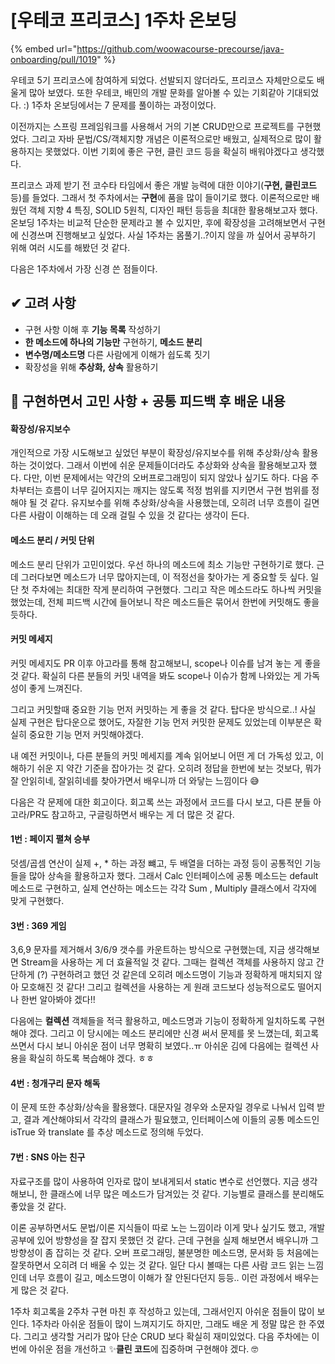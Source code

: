 # \[우테코 프리코스] 1주차 온보딩

{% embed url="https://github.com/woowacourse-precourse/java-onboarding/pull/1019" %}

우테코 5기 프리코스에 참여하게 되었다. 선발되지 않더라도, 프리코스 자체만으로도 배울게 많아 보였다. 또한 우테코, 배민의 개발 문화를 알아볼 수 있는 기회같아 기대되었다. :) 1주차 온보딩에서는 7 문제를 풀이하는 과정이었다.

이전까지는 스프링 프레임워크를 사용해서 거의 기본 CRUD만으로 프로젝트를 구현했었다. 그리고 자바 문법/CS/객체지향 개념은 이론적으로만 배웠고, 실제적으로 많이 활용하지는 못했었다. 이번 기회에 좋은 구현, 클린 코드 등을 확실히 배워야겠다고 생각했다.

프리코스 과제 받기 전 코수타 타임에서 좋은 개발 능력에 대한 이야기(**구현, 클린코드** 등)를 들었다. 그래서 첫 주차에서는 **구현**에 품을 많이 들이기로 했다. 이론적으로만 배웠던 객체 지향 4 특징, SOLID 5원칙, 디자인 패턴 등등을 최대한 활용해보고자 했다. 온보딩 1주차는 비교적 단순한 문제라고 볼 수 있지만, 후에 확장성을 고려해보면서 구현에 신경쓰며 진행해보고 싶었다. 사실 1주차는 몸풀기..?이지 않을 까 싶어서 공부하기 위해 여러 시도를 해봤던 것 같다.



다음은 1주차에서 가장 신경 쓴 점들이다.

## ✔ 고려 사항

* 구현 사항 이해 후 **기능 목록** 작성하기
* **한 메소드에 하나의 기능만** 구현하기, **메소드 분리**
* **변수명/메소드명** 다른 사람에게 이해가 쉽도록 짓기
* 확장성을 위해 **추상화, 상속** 활용하기

## 🤔 구현하면서 고민 사항 +  공통 피드백 후 배운 내용

#### 확장성/유지보수

개인적으로 가장 시도해보고 싶었던 부분이 확장성/유지보수를 위해 추상화/상속 활용하는 것이었다. 그래서 이번에 쉬운 문제들이더라도 추상화와 상속을 활용해보고자 했다. 다만, 이번 문제에서는 약간의 오버프로그래밍이 되지 않았나 싶기도 하다. 다음 주차부터는 흐름이 너무 길어지지는 깨지는 않도록 적정 범위를 지키면서 구현 범위를 정해야 될 것 같다. 유지보수를 위해 추상화/상속을 사용했는데, 오히려 너무 흐름이 길면 다른 사람이 이해하는 데 오래 걸릴 수 있을 것 같다는 생각이 든다.

#### 메소드 분리 / 커밋 단위

메소드 분리 단위가 고민이었다. 우선 하나의 메소드에 최소 기능만 구현하기로 했다. 근데 그러다보면 메소드가 너무 많아지는데, 이 적정선을 찾아가는 게 중요할 듯 싶다. 일단 첫 주차에는 최대한 작게 분리하여 구현했다. 그리고 작은 메소드라도 하나씩 커밋을 했었는데, 전체 피드백 시간에 들어보니 작은 메소드들은 묶어서 한번에 커밋해도 좋을 듯하다.

#### 커밋 메세지

커밋 메세지도 PR 이후 아고라를 통해 참고해보니, scope나 이슈를 남겨 놓는 게 좋을 것 같다. 확실히 다른 분들의 커밋 내역을 봐도 scope나 이슈가 함께 나와있는 게 가독성이 좋게 느껴진다.

그리고 커밋할때 중요한 기능 먼저 커밋하는 게 좋을 것 같다. 탑다운 방식으로..! 사실 실제 구현은 탑다운으로 했어도, 자잘한 기능 먼저 커밋한 문제도 있었는데 이부분은 확실히 중요한 기능 먼저 커밋해야겠다.

내 예전 커밋이나, 다른 분들의 커밋 메세지를 계속 읽어보니 어떤 게 더 가독성 있고, 이해하기 쉬운 지 약간 기준을 잡아가는 것 같다. 오히려 정답을 한번에 보는 것보다, 뭐가 잘 안읽히네, 잘읽히네를 찾아가면서 배우니까 더 와닿는 느낌이다 😅



다음은 각 문제에 대한 회고이다. 회고록 쓰는 과정에서 코드를 다시 보고, 다른 분들 아고라/PR도 참고하고, 구글링하면서 배우는 게 더 많은 것 같다.

#### 1번 :  페이지 펼쳐 승부

덧셈/곱셈 연산이 실제 +, \* 하는 과정 뺴고, 두 배열을 더하는 과정 등이 공통적인 기능들을 많아 상속을 활용하고자 했다. 그래서 Calc 인터페이스에 공통 메소드는 default 메소드로 구현하고, 실제 연산하는 메소드는 각각 Sum , Multiply 클래스에서 각자에 맞게 구현했다.

#### 3번 : 369 게임

3,6,9 문자를 제거해서 3/6/9 갯수를 카운트하는 방식으로 구현했는데, 지금 생각해보면 Stream을 사용하는 게 더 효율적일 것 같다. 그때는 컬렉션 객체를 사용하지 않고 간단하게 (?) 구현하려고 했던 것 같은데 오히려 메소드명이 기능과 정확하게 매치되지 않아 모호해진 것 같다! 그리고 컬렉션을 사용하는 게 원래 코드보다 성능적으로도 떨어지나 한번 알아봐야 겠다!!

다음에는 **컬렉션** 객체들을 적극 활용하고, 메소드명과 기능이 정확하게 일치하도록 구현해야 겠다. 그리고 이 당시에는 메소드 분리에만 신경 써서 문제를 못 느꼈는데, 회고록 쓰면서 다시 보니 아쉬운 점이 너무 명확히 보였다..ㅠ 아쉬운 김에 다음에는 컬렉션 사용을 확실히 하도록 복습해야 겠다. ㅎㅎ

#### 4번 : 청개구리 문자 해독

이 문제 또한 추상화/상속을 활용했다. 대문자일 경우와 소문자일 경우로 나눠서 입력 받고, 결과 계산해야되서 각각의 클래스가 필요했고, 인터페이스에 이들의 공통 메소드인 isTrue 와 translate 를 추상 메소드로 정의해 두었다.

#### 7번 : SNS 아는 친구

자료구조를 많이 사용하여 인자로 많이 보내게되서 static 변수로 선언했다. 지금 생각해보니, 한 클래스에 너무 많은 메소드가 담겨있는 것 같다. 기능별로 클래스를 분리해도 좋았을 것 같다.





이론 공부하면서도 문법/이론 지식들이 따로 노는 느낌이라 이게 맞나 싶기도 했고, 개발 공부에 있어 방향성을 잘 잡지 못했던 것 같다. 근데 구현을 실제 해보면서 배우니까 그 방향성이 좀 잡히는 것 같다. 오버 프로그래밍, 불분명한 메소드명, 문서화 등 처음에는 잘못하면서 오히려 더 배울 수 있는 것 같다. 일단 다시 볼때는 다른 사람 코드 읽는 느낌인데 너무 흐름이 길고, 메소드명이 이해가 잘 안된다던지 등등.. 이런 과정에서 배우는 게 많은 것 같다.

1주차 회고록을 2주차 구현 마친 후 작성하고 있는데, 그래서인지 아쉬운 점들이 많이 보인다. 1주차라 아쉬운 점들이 많이 느껴지기도 하지만, 그래도 배운 게 정말 많은 한 주였다. 그리고 생각할 거리가 많아 단순 CRUD 보다 확실히 재미있었다. 다음 주차에는 이번에 아쉬운 점을 개선하고  ✨**클린 코드**에 집중하며 구현해야 겠다. 🤓



